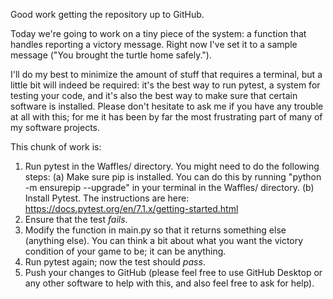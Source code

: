 Good work getting the repository up to GitHub.

Today we're going to work on a tiny piece of the system: a function that handles reporting a victory message. Right now I've set it to a sample message ("You brought the turtle home safely.").

I'll do my best to minimize the amount of stuff that requires a terminal, but a little bit will indeed be required: it's the best way to run pytest, a system for testing your code, and it's also the best way to make sure that certain software is installed. Please don't hesitate to ask me if you have any trouble at all with this; for me it has been by far the most frustrating part of many of my software projects.

This chunk of work is:

1. Run pytest in the Waffles/ directory. You might need to do the following steps: (a) Make sure pip is installed. You can do this by running "python -m ensurepip --upgrade" in your terminal in the Waffles/ directory. (b) Install Pytest. The instructions are here: https://docs.pytest.org/en/7.1.x/getting-started.html
1. Ensure that the test *fails*.
1. Modify the function in main.py so that it returns something else (anything else). You can think a bit about what you want the victory condition of your game to be; it can be anything.
1. Run pytest again; now the test should *pass*.
1. Push your changes to GitHub (please feel free to use GitHub Desktop or any other software to help with this, and also feel free to ask for help).
